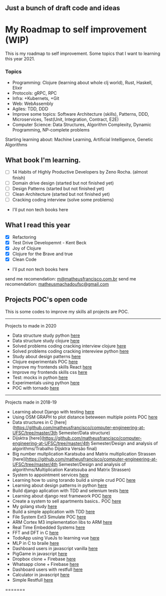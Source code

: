 ## Just a bunch of draft code and ideas
# My Roadmap to self improvement (WIP)

This is my roadmap to self improvement.
Some topics that I want to learning this year 2021.

### Topics

* Programming: Clojure (learning about whole clj world), Rust, Haskell, Elixir
* Protocols: gRPC, RPC
* Infra: +Kubernets, +Git
* Web: WebAssembly
* Agiles: TDD, DDD
* Improve some topics:  Software Architecture (skills), Patterns, DDD, Microservices, Test(Unit, Integration, Contract, E2E)
* Computer Science: Data Structures, Algorithm Complexity, Dynamic Programming, NP-complete problems

Starting learning about: Machine Learning, Artificial Intelligence, Genetic Algorithms


## What book I'm learning.

* [ ] 14 Habits of Highly Productive Developers by Zeno Rocha. (almost finish)
* [ ] Domain drive design (started but not finished yet)
* [ ] Design Patterns (started but not finished yet)
* [ ] Clean Architecture (started but not finished yet)
* [ ] Cracking coding interview (solve some problems)
* I'll put non tech books here

## What I read this year
* [x] Refactoring
* [x] Test Drive Developemnt - Kent Beck
* [x] Joy of Clojure
* [x] Clojure for the Brave and true
* [x] Clean Code
* I'll put non tech books here

send me recomendation: m@matheusfrancisco.com.br
send me recomendation: matheusmachadoufsc@gmail.com


## Projects POC's open code

This is some codes to improve my skills all projects are POC.

-----------------

Projects to made in 2020

* Data structure study python [here](https://github.com/xico-labs/data_structures_and_algorithms_py)
* Data structure study clojure [here]()
* Solved problems coding cracking interview clojure [here](https://github.com/xico-labs/cracking-coding-interview-solutions-clj)
* Solved problems coding cracking intereview python [here](https://github.com/xico-labs/cracking-coding-interview-solutions-python)
* Study about design patterns [here](https://github.com/xico-labs/design-patterns-and-solid)
* Clojure experimentals POC [here](https://github.com/matheusfrancisco/clojure-guide-to-study)
* Improve my frontends skills React [here](https://github.com/matheusfrancisco/react-studies)
* Improve my frontends skills css [here](https://github.com/matheusfrancisco/simple-projects-frontend)
* Test: mocks in python [here](https://github.com/matheusfrancisco/understand-mocks-stubs-spy-in-python)
* Experimentals using python [here](https://github.com/matheusfrancisco/pycodes)
* POC with tornado [here](https://github.com/matheusfrancisco/server-with-tornado-and-sqlalchemy)


------------------------

Projects made in 2018-19


* Learning about Django with testing [here](https://github.com/matheus-francisco/testing-using-Django/tree/master/budgetproject)
* Using OSM GRAPH to plot distance beteween multiple points POC [here](https://github.com/matheusfrancisco/OSM_GRAPH_DIJKSTRA)
* Data structures in C [here](https://github.com/matheusfrancisco/computer-engineering-at-UFSC/tree/master/3th Semester/Data structure)
* Dijsktra [here](https://github.com/matheusfrancisco/computer-engineering-at-UFSC/tree/master/4th Semester/Design and analysis of algorithms/Trabalho Dijsktra Versão final)
* Big number multplication Karatsuba and Matrix multiplication Strassen [here](https://github.com/matheusfrancisco/computer-engineering-at-UFSC/tree/master/4th Semester/Design and analysis of algorithms/Multiplication Karatssuba and Matrix Strassen)
* System to appointment services [here](https://github.com/matheusfrancisco/backend-appointment-app)
* Learning how to using torando build a simple crud POC [here](https://github.com/matheusfrancisco/server-with-tornado-and-sqlalchemy)
* Learning about design patterns in python [here](https://github.com/matheusfrancisco/design-patterns-python)
* Build django aplication with TDD and selenium tests [here](https://github.com/matheusfrancisco/Test-driving-development-in-python)
* Learning about django rest framework POC [here](https://github.com/matheusfrancisco/django_rest_study)
* Create a system to sell apartments basics.. POC [here](https://github.com/matheusfrancisco/air-ap-django)
* My golang study [here](https://github.com/matheusfrancisco/my-codes-to-sudy-golang)
* Build a simple application with TDD [here](https://github.com/matheusfrancisco/tdd-with-python)
* File System Ext3 Simulate POC [here](https://github.com/matheusfrancisco/file-system-ext3)
* ARM Cortex M3 implementation libs to ARM [here](https://github.com/matheusfrancisco/arm-Cortex-M3)
* Real Time Embedded Systems [here](https://github.com/matheusfrancisco/Real-Time-Embedded-Systems)
* FFT and DFT in C [here](https://github.com/matheusfrancisco/Implementa-o-fft-dft<Paste>)
* TodoApp using VueJs to learning vue [here](https://github.com/matheusfrancisco/Todo-app)
* MLP in C to braile [here](https://github.com/matheusfrancisco/Multilayer-perceptron/blob/master/Multilayer-perceptron/mlp_braille.c)
* Dashboard users in javascript vanilla [here](https://github.com/matheusfrancisco/some-simple-projects/tree/master/Projects/javascript/Dashboard-users-SPA)
* PigGame in javascript [here](https://github.com/matheusfrancisco/some-simple-projects/tree/master/Projects/javascript/pig-game)
* Dropbox clone + Firebase [here](https://github.com/matheusfrancisco/some-simple-projects/tree/master/Projects/javascript/Dropbox-clone)
* Whatsapp clone + Firebase [here](https://github.com/matheusfrancisco/some-simple-projects/tree/master/Projects/javascript/whatsapp-clone)
* Dashboard users with restfull [here](https://github.com/matheusfrancisco/some-simple-projects/tree/master/Projects/javascript/Dashboard-users-restfull)
* Calculator in javascript [here](https://github.com/matheusfrancisco/some-simple-projects/tree/master/Projects/javascript/calculator)
* Simple Restfull [here](https://github.com/matheusfrancisco/some-simple-projects/tree/master/Projects/javascript/Restfull)

=======
